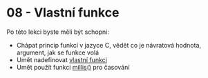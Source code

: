 # 08 - Vlastní funkce
Po této lekci byste měli být schopni:

- Chápat princip funkcí v jazyce C, vědět co je návratová hodnota, argument, jak se funkce volá
- Umět nadefinovat [vlastní funkci](https://www.itnetwork.cz/hardware-pc/arduino/programovaci-jazyk/funkce-a-knihovny)
- Umět použít funkci [millis()](https://bastlirna.hwkitchen.cz/uzitecne-funkce-3/#millis) pro časování
